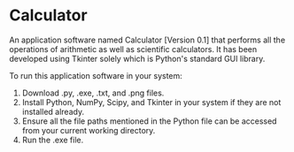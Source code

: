 # Calculator

An application software named Calculator [Version 0.1] that performs all the operations of arithmetic as well as scientific calculators. It has been developed using Tkinter solely which is Python's standard GUI library. 

To run this application software in your system:
1. Download .py, .exe, .txt, and .png files.
2. Install Python, NumPy, Scipy, and Tkinter in your system if they are not installed already.
3. Ensure all the file paths mentioned in the Python file can be accessed from your current working directory.
4. Run the .exe file.
